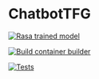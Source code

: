 # ChatbotTFG

[![Rasa trained model](https://github.com/rauldpm/ChatbotTFG/actions/workflows/build-model.yml/badge.svg)](https://github.com/rauldpm/ChatbotTFG/actions/workflows/build-model.yml)

[![Build container builder](https://github.com/rauldpm/ChatbotTFG/actions/workflows/build-container.yml/badge.svg)](https://github.com/rauldpm/ChatbotTFG/actions/workflows/build-container.yml)

[![Tests](https://github.com/rauldpm/ChatbotTFG/actions/workflows/rasa-test.yml/badge.svg)](https://github.com/rauldpm/ChatbotTFG/actions/workflows/rasa-test.yml)